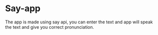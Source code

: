 # Say-app

The app is made using say api, you can enter the text and app will speak the text and give you correct pronunciation.
